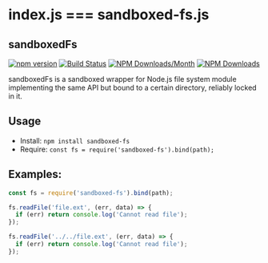 # index.js === sandboxed-fs.js

## sandboxedFs

[![npm version](https://badge.fury.io/js/sandboxed-fs.svg)](https://badge.fury.io/js/sandboxed-fs)
[![Build Status](https://travis-ci.org/metarhia/sandboxed-fs.svg?branch=master)](https://travis-ci.org/metarhia/sandboxed-fs)
[![NPM Downloads/Month](https://img.shields.io/npm/dm/sandboxed-fs.svg)](https://www.npmjs.com/package/sandboxed-fs)
[![NPM Downloads](https://img.shields.io/npm/dt/sandboxed-fs.svg)](https://www.npmjs.com/package/sandboxed-fs)

sandboxedFs is a sandboxed wrapper for Node.js file system module implementing
the same API but bound to a certain directory, reliably locked in it.

## Usage

- Install: `npm install sandboxed-fs`
- Require: `const fs = require('sandboxed-fs').bind(path);`

## Examples:

```javascript
const fs = require('sandboxed-fs').bind(path);

fs.readFile('file.ext', (err, data) => {
  if (err) return console.log('Cannot read file');
});

fs.readFile('../../file.ext', (err, data) => {
  if (err) return console.log('Cannot read file');
});
```
